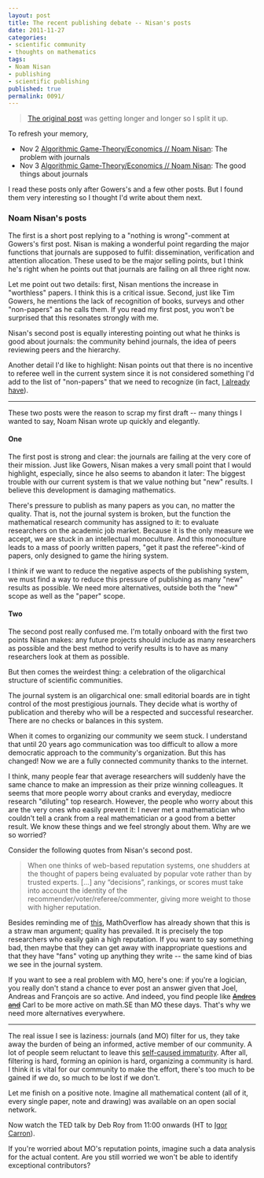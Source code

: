 ```yaml
---
layout: post
title: The recent publishing debate -- Nisan's posts
date: 2011-11-27
categories:
- scientific community
- thoughts on mathematics
tags:
- Noam Nisan
- publishing
- scientific publishing
published: true
permalink: 0091/
---
```


> [The original post](/0090/) was getting longer and longer so I split it up.

To refresh your memory,

*   Nov 2 [Algorithmic Game-Theory/Economics // Noam Nisan](http://agtb.wordpress.com/2011/11/02/the-problem-with-journals/): The problem with journals
*   Nov 3 [Algorithmic Game-Theory/Economics // Noam Nisan](http://agtb.wordpress.com/2011/11/03/the-good-things-about-journals/): The good things about journals

I read these posts only after Gowers's and a few other posts. But I found them very interesting so I thought I'd write about them next.

### Noam Nisan's posts

The first is a short post replying to a "nothing is wrong"-comment at Gowers's first post. Nisan is making a wonderful point regarding the major functions that journals are supposed to fulfil: dissemination, verification and attention allocation. These used to be the major selling points, but I think he's right when he points out that journals are failing on all three right now.

Let me point out two details: first, Nisan mentions the increase in "worthless" papers. I think this is a critical issue. Second, just like Tim Gowers, he mentions the lack of recognition of books, surveys and other "non-papers" as he calls them. If you read my first post, you won't be surprised that this resonates strongly with me.

Nisan's second post is equally interesting pointing out what he thinks is good about journals: the community behind journals, the idea of peers reviewing peers and the hierarchy.

Another detail I'd like to highlight: Nisan points out that there is no incentive to referee well in the current system since it is not considered something I'd add to the list of "non-papers" that we need to recognize (in fact, [I already have](/0067/)).

* * *

These two posts were the reason to scrap my first draft -- many things I wanted to say, Noam Nisan wrote up quickly and elegantly.

#### One

The first post is strong and clear: the journals are failing at the very core of their mission. Just like Gowers, Nisan makes a very small point that I would highlight, especially, since he also seems to abandon it later: The biggest trouble with our current system is that we value nothing but "new" results. I believe this development is damaging mathematics.

There's pressure to publish as many papers as you can, no matter the quality. That is, not the journal system is broken, but the function the mathematical research community has assigned to it: to evaluate researchers on the academic job market. Because it is the only measure we accept, we are stuck in an intellectual monoculture. And this monoculture leads to a mass of poorly written papers, "get it past the referee"-kind of papers, only designed to game the hiring system.

I think if we want to reduce the negative aspects of the publishing system, we must find a way to reduce this pressure of publishing as many "new" results as possible. We need more alternatives, outside both the "new" scope as well as the "paper" scope.

#### Two

The second post really confused me. I'm totally onboard with the first two points Nisan makes: any future projects should include as many researchers as possible and the best method to verify results is to have as many researchers look at them as possible.

But then comes the weirdest thing: a celebration of the oligarchical structure of scientific communities.

The journal system is an oligarchical one: small editorial boards are in tight control of the most prestigious journals. They decide what is worthy of publication and thereby who will be a respected and successful researcher. There are no checks or balances in this system.

When it comes to organizing our community we seem stuck. I understand that until 20 years ago communication was too difficult to allow a more democratic approach to the community's organization. But this has changed! Now we are a fully connected community thanks to the internet.

I think, many people fear that average researchers will suddenly have the same chance to make an impression as their prize winning colleagues. It seems that more people worry about cranks and everyday, mediocre research "diluting" top research. However, the people who worry about this are the very ones who easily prevent it: I never met a mathematician who couldn't tell a crank from a real mathematician or a good from a better result. We know these things and we feel strongly about them. Why are we so worried?

Consider the following quotes from Nisan's second post.

> When one thinks of web-based reputation systems, one shudders at the thought of papers being evaluated by popular vote rather than by trusted experts. [...] any “decisions”, rankings, or scores must take into account the identity of the recommender/voter/referee/commenter, giving more weight to those with higher reputation.

Besides reminding me of [this](http://en.wikipedia.org/wiki/Prussian_three-class_franchise), MathOverflow has already shown that this is a straw man argument; quality has prevailed. It is precisely the top researchers who easily gain a high reputation. If you want to say something bad, then maybe that they can get away with inappropriate questions and that they have "fans" voting up anything they write -- the same kind of bias we see in the journal system.

If you want to see a real problem with MO, here's one: if you're a logician, you really don't stand a chance to ever post an answer given that Joel, Andreas and François are so active. And indeed, you find people like <del datetime="2011-11-28T05:01:14+00:00">[Andres and](https://twitter.com/andrescaicedo/status/140942468660211712)</del> Carl to be more active on math.SE than MO these days. That's why we need more alternatives everywhere.

* * *

The real issue I see is laziness: journals (and MO) filter for us, they take away the burden of being an informed, active member of our community. A lot of people seem reluctant to leave this [self-caused immaturity](http://en.wikiquote.org/wiki/Immanuel_Kant#What_is_Enlightenment.3F_.281784.29). After all, filtering is hard, forming an opinion is hard, organizing a community is hard. I think it is vital for our community to make the effort, there's too much to be gained if we do, so much to be lost if we don't.

Let me finish on a positive note. Imagine all mathematical content (all of it, every single paper, note and drawing) was available on an open social network.

Now watch the TED talk by Deb Roy from 11:00 onwards (HT to [Igor Carron](http://nuit-blanche.blogspot.com/2011/11/low-rank-language-acquisition.html?utm_source=feedburner&utm_medium=feed&utm_campaign=Feed%3A+blogspot%2FwCeDd+%28Nuit+Blanche%29)).

If you're worried about MO's reputation points, imagine such a data analysis for the actual content. Are you still worried we won't be able to identify exceptional contributors?
